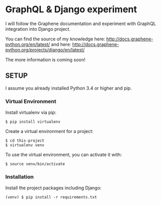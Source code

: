 # GraphQL & Django experiment

I will follow the Graphene documentation and experiment with GraphQL integration into Django project.

You can find the source of my knowledge here: <http://docs.graphene-python.org/en/latest/> and here: <http://docs.graphene-python.org/projects/django/en/latest/>

The more information is coming soon!

## SETUP

I assume you already installed Python 3.4 or higher and pip.

### Virtual Environment

Install virtualenv via pip:

```
$ pip install virtualenv
```

Create a virtual environment for a project:

```
$ cd this-project
$ virtualenv venv
```

To use the virtual environment, you can activate it with:

```
$ source venv/bin/activate
```

### Installation

Install the project packages including Django:

```
(venv) $ pip install -r requirements.txt
```
